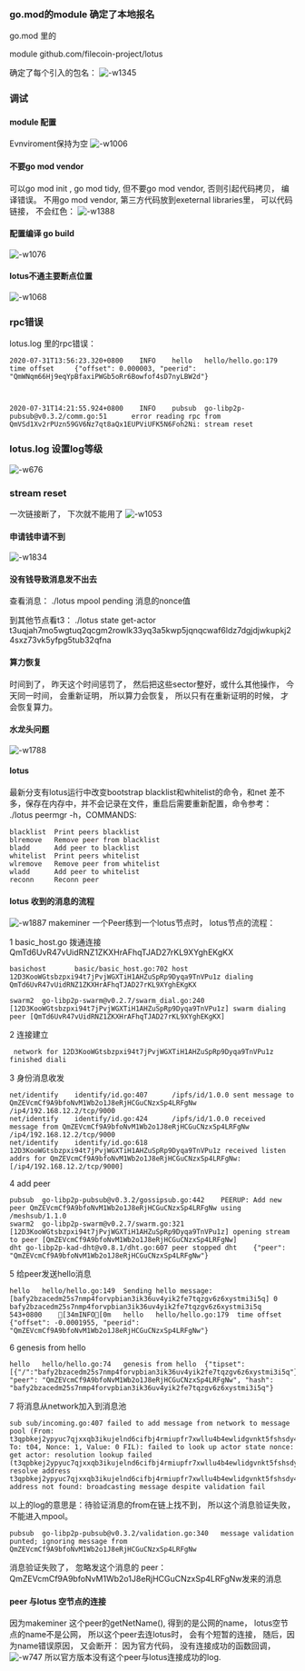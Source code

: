 ###  go.mod的module 确定了本地报名
go.mod 里的

module github.com/filecoin-project/lotus

确定了每个引入的包名：
![-w1345](media/15961635283518.jpg)

### 调试

#### module 配置
Evnviroment保持为空
![-w1006](media/15961763105125.jpg)


#### 不要go mod vendor
可以go mod init , go mod tidy, 但不要go mod vendor, 否则引起代码拷贝， 编译错误。 
不用go mod vendor, 第三方代码放到exeternal libraries里， 可以代码链接， 不会红色：
![-w1388](media/15961761909899.jpg)


#### 配置编译 go build 
![-w1076](media/15961760538333.jpg)

#### lotus不通主要断点位置
![-w1068](media/15961765964854.jpg)


### rpc错误

lotus.log 里的rpc错误：

```
2020-07-31T13:56:23.320+0800    INFO    hello   hello/hello.go:179      time offset     {"offset": 0.000003, "peerid": "QmWNqm66Hj9eqYpBfaxiPWGb5oRr6Bowfof4sD7nyLBW2d"}



2020-07-31T14:21:55.924+0800    INFO    pubsub  go-libp2p-pubsub@v0.3.2/comm.go:51      error reading rpc from QmVSd1Xv2rPUzn59GV6Nz7qt8aQx1EUPViUFK5N6Foh2Ni: stream reset

```

### lotus.log 设置log等级

![-w676](media/15961798436302.jpg)


### stream reset
一次链接断了， 下次就不能用了
![-w1053](media/15961799439610.jpg)


#### 申请钱申请不到
![-w1834](media/15961801247850.jpg)


#### 没有钱导致消息发不出去
查看消息：
./lotus mpool pending
消息的nonce值

到其他节点看t3：
./lotus state get-actor t3uqjah7mo5wgtuq2qcgm2rowlk33yq3a5kwp5jqnqcwaf6ldz7dgjdjwkupkj24sxz73vk5yfpg5tub32qfna

#### 算力恢复
时间到了， 
昨天这个时间惩罚了， 然后把这些sector整好，或什么其他操作， 今天同一时间， 会重新证明， 所以算力会恢复， 所以只有在重新证明的时候， 才会恢复算力。 


#### 水龙头问题
![-w1788](media/15961813939103.jpg)


#### lotus

最新分支有lotus运行中改变bootstrap blacklist和whitelist的命令，和net 差不多，保存在内存中，并不会记录在文件，重启后需要重新配置，命令参考： ./lotus peermgr -h，COMMANDS:
```
blacklist  Print peers blacklist
blremove   Remove peer from blacklist
bladd      Add peer to blacklist
whitelist  Print peers whitelist
wlremove   Remove peer from whitelist
wladd      Add peer to whitelist
reconn     Reconn peer
```
   
#### lotus 收到的消息的流程
![-w1887](media/15961850297994.jpg)
makeminer 
一个Peer练到一个lotus节点时， lotus节点的流程：

1 basic_host.go 拨通连接QmTd6UvR47vUidRNZ1ZKXHrAFhqTJAD27rKL9XYghEKgKX
```
basichost       basic/basic_host.go:702 host 12D3KooWGtsbzpxi94t7jPvjWGXTiH1AHZuSpRp9Dyqa9TnVPu1z dialing QmTd6UvR47vUidRNZ1ZKXHrAFhqTJAD27rKL9XYghEKgKX

swarm2  go-libp2p-swarm@v0.2.7/swarm_dial.go:240        [12D3KooWGtsbzpxi94t7jPvjWGXTiH1AHZuSpRp9Dyqa9TnVPu1z] swarm dialing peer [QmTd6UvR47vUidRNZ1ZKXHrAFhqTJAD27rKL9XYghEKgKX]
```

2  连接建立
```
 network for 12D3KooWGtsbzpxi94t7jPvjWGXTiH1AHZuSpRp9Dyqa9TnVPu1z finished diali
```

3  身份消息收发
```
net/identify    identify/id.go:407      /ipfs/id/1.0.0 sent message to QmZEVcmCf9A9bfoNvM1Wb2o1J8eRjHCGuCNzxSp4LRFgNw /ip4/192.168.12.2/tcp/9000
net/identify    identify/id.go:424      /ipfs/id/1.0.0 received message from QmZEVcmCf9A9bfoNvM1Wb2o1J8eRjHCGuCNzxSp4LRFgNw /ip4/192.168.12.2/tcp/9000
net/identify    identify/id.go:618      12D3KooWGtsbzpxi94t7jPvjWGXTiH1AHZuSpRp9Dyqa9TnVPu1z received listen addrs for QmZEVcmCf9A9bfoNvM1Wb2o1J8eRjHCGuCNzxSp4LRFgNw: [/ip4/192.168.12.2/tcp/9000]
```

4 add peer
```
pubsub	go-libp2p-pubsub@v0.3.2/gossipsub.go:442	PEERUP: Add new peer QmZEVcmCf9A9bfoNvM1Wb2o1J8eRjHCGuCNzxSp4LRFgNw using /meshsub/1.1.0
swarm2	go-libp2p-swarm@v0.2.7/swarm.go:321	[12D3KooWGtsbzpxi94t7jPvjWGXTiH1AHZuSpRp9Dyqa9TnVPu1z] opening stream to peer [QmZEVcmCf9A9bfoNvM1Wb2o1J8eRjHCGuCNzxSp4LRFgNw]
dht	go-libp2p-kad-dht@v0.8.1/dht.go:607	peer stopped dht	{"peer": "QmZEVcmCf9A9bfoNvM1Wb2o1J8eRjHCGuCNzxSp4LRFgNw"}
```


5 给peer发送hello消息
```
hello	hello/hello.go:149	Sending hello message: [bafy2bzacedm25s7nmp4forvpbian3ik36uv4yik2fe7tqzgv6z6xystmi3i5q] 0 bafy2bzacedm25s7nmp4forvpbian3ik36uv4yik2fe7tqzgv6z6xystmi3i5q
543+0800	[34mINFO[0m	hello	hello/hello.go:179	time offset	{"offset": -0.0001955, "peerid": "QmZEVcmCf9A9bfoNvM1Wb2o1J8eRjHCGuCNzxSp4LRFgNw"}
```

6 genesis from hello
```
hello	hello/hello.go:74	genesis from hello	{"tipset": [{"/":"bafy2bzacedm25s7nmp4forvpbian3ik36uv4yik2fe7tqzgv6z6xystmi3i5q"}], "peer": "QmZEVcmCf9A9bfoNvM1Wb2o1J8eRjHCGuCNzxSp4LRFgNw", "hash": "bafy2bzacedm25s7nmp4forvpbian3ik36uv4yik2fe7tqzgv6z6xystmi3i5q"}
```

7 将消息从network加入到消息池
```
sub	sub/incoming.go:407	failed to add message from network to message pool (From: t3qpbkej2ypyuc7qjxxqb3ikujelnd6cifbj4rmiupfr7xwllu4b4ewlidgvnkt5fshsdy447t674cvjt7sxea, To: t04, Nonce: 1, Value: 0 FIL): failed to look up actor state nonce: get actor: resolution lookup failed (t3qpbkej2ypyuc7qjxxqb3ikujelnd6cifbj4rmiupfr7xwllu4b4ewlidgvnkt5fshsdy447t674cvjt7sxea): resolve address t3qpbkej2ypyuc7qjxxqb3ikujelnd6cifbj4rmiupfr7xwllu4b4ewlidgvnkt5fshsdy447t674cvjt7sxea: address not found: broadcasting message despite validation fail
```

以上的log的意思是：待验证消息的from在链上找不到， 所以这个消息验证失败，不能进入mpool。
    
```
pubsub	go-libp2p-pubsub@v0.3.2/validation.go:340	message validation punted; ignoring message from QmZEVcmCf9A9bfoNvM1Wb2o1J8eRjHCGuCNzxSp4LRFgNw
```

消息验证失败了， 忽略发这个消息的 peer： QmZEVcmCf9A9bfoNvM1Wb2o1J8eRjHCGuCNzxSp4LRFgNw发来的消息


#### peer 与lotus 空节点的连接
因为makeminer 这个peer的getNetName(), 得到的是公网的name， lotus空节点的name不是公网， 所以这个peer去连lotus时， 会有个短暂的连接， 随后，因为name错误原因， 又会断开：
因为官方代码， 没有连接成功的函数回调，
![-w747](media/15961897714619.jpg)
 所以官方版本没有这个peer与lotus连接成功的log. 
 